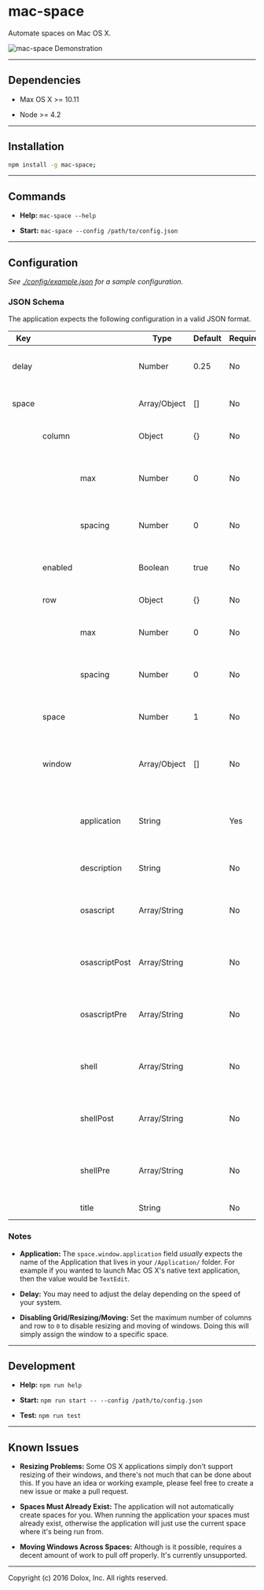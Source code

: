 # mac-space

Automate spaces on Mac OS X.

![mac-space Demonstration](https://github.com/dolox/mac-space/blob/gh-pages/img/demonstration.gif?raw=true)

---

## Dependencies

- Max OS X >= 10.11

- Node >= 4.2

---

## Installation

```bash
npm install -g mac-space;
```

---

## Commands

- **Help:** `mac-space --help`

- **Start:** `mac-space --config /path/to/config.json`

---

## Configuration

*See [./config/example.json](./config/example.json) for a sample configuration.*

### JSON Schema

The application expects the following configuration in a valid JSON format.

| Key   |         |               | Type         | Default | Required | Description                                                |
|-------|---------|---------------|--------------|---------|----------|------------------------------------------------------------|
| delay |         |               | Number       | 0.25    | No       | The delay between launching windows.                       |
| space |         |               | Array/Object | []      | No       | The configuration for the space.                           |
|       | column  |               | Object       | {}      | No       | The grid columns configuration.                            |
|       |         | max           | Number       | 0       | No       | The maximum number of columns to allow.                    |
|       |         | spacing       | Number       | 0       | No       | The number of pixels to space the columns with.            |
|       | enabled |               | Boolean      | true    | No       | Whether the space is enabled or not.                       |
|       | row     |               | Object       | {}      | No       | The grid rows configuration.                               |
|       |         | max           | Number       | 0       | No       | The maximum number of rows to allow.                       |
|       |         | spacing       | Number       | 0       | No       | The number of pixels to space the rows with.               |
|       | space   |               | Number       | 1       | No       | The Mac OS X space to assign the windows to.               |
|       | window  |               | Array/Object | []      | No       | The configuration for each of the windows for the space.   |
|       |         | application   | String       |         | Yes      | The name of the application recognizable by AppleScript.   |
|       |         | description   | String       |         | No       | A description for the window.                              |
|       |         | osascript     | Array/String |         | No       | Invoke OSA commands to assist with launching the window.   |
|       |         | osascriptPost | Array/String |         | No       | Invoke OSA commands after the window has launched.         |
|       |         | osascriptPre  | Array/String |         | No       | Invoke OSA commands before the window has launched.        |
|       |         | shell         | Array/String |         | No       | Invoke shell commands to assist with launching the window. |
|       |         | shellPost     | Array/String |         | No       | Invoke shell commands after the window has launched.       |
|       |         | shellPre      | Array/String |         | No       | Invoke shell commands before the window has launched.      |
|       |         | title         | String       |         | No       | The title for the window.                                  |

### Notes

- **Application:** The `space.window.application` field *usually* expects the name of the Application that lives in your `/Application/` folder. For example if you wanted to launch Mac OS X's native text application, then the value would be `TextEdit`.

- **Delay:** You may need to adjust the delay depending on the speed of your system.

- **Disabling Grid/Resizing/Moving:** Set the maximum number of columns and row to `0` to disable resizing and moving of windows. Doing this will simply assign the window to a specific space.

---

## Development

- **Help:** `npm run help`

- **Start:** `npm run start -- --config /path/to/config.json`

- **Test:** `npm run test`

---

## Known Issues

- **Resizing Problems:** Some OS X applications simply don't support resizing of their windows, and there's not much that can be done about this. If you have an idea or working example, please feel free to create a new issue or make a pull request.

- **Spaces Must Already Exist:** The application will not automatically create spaces for you. When running the application your spaces must already exist, otherwise the application will just use the current space where it's being run from.

- **Moving Windows Across Spaces:** Although is it possible, requires a decent amount of work to pull off properly. It's currently unsupported.

---

Copyright (c) 2016 Dolox, Inc. All rights reserved.
